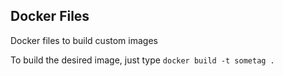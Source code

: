 ## Docker Files

Docker files to build custom images

To build the desired image, just type ```docker build -t sometag . ```
